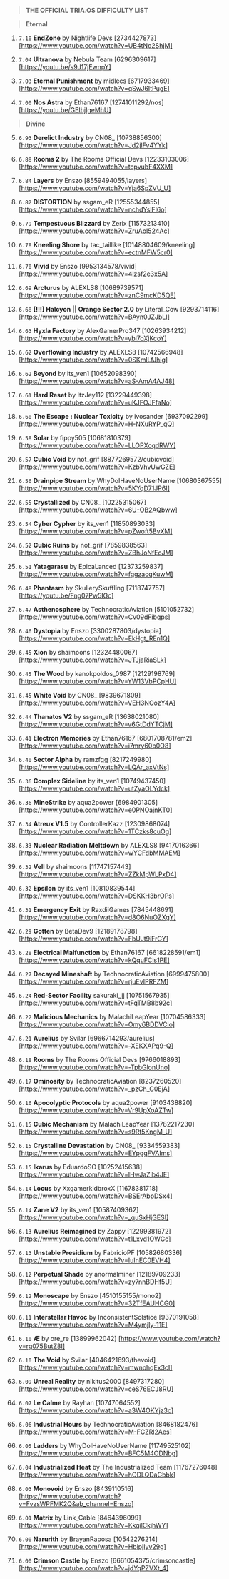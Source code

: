 > **THE OFFICIAL TRIA.OS DIFFICULTY LIST**

> **Eternal**

1. ``7.10`` **EndZone** by Nightlife Devs [2734427873] [https://www.youtube.com/watch?v=UB4tNo2ShjM]

2. ``7.04`` **Ultranova** by Nebula Team [6296309617] [https://youtu.be/s9J17jEwnpY]

3. ``7.03`` **Eternal Punishment** by midlecs [6717933469] [https://www.youtube.com/watch?v=qSwJ6ItPugE]

4. ``7.00`` **Nos Astra** by Ethan76167 [12741011292/nos] [https://youtu.be/GEIhjIgeMhU]

> **Divine**

5. ``6.93`` **Derelict Industry** by CN08_ [10738856300] [https://www.youtube.com/watch?v=Jd2jlFv4YYk]

6. ``6.88`` **Rooms 2** by The Rooms Official Devs [12233103006] [https://www.youtube.com/watch?v=tcpvubF4XXM]

7. ``6.84`` **Layers** by Enszo [8559494055/layers] [https://www.youtube.com/watch?v=Yja6SpZVU_U]

8. ``6.82`` **DISTORTION** by ssgam_eR [12555344855] [https://www.youtube.com/watch?v=nchdYslFl6o]

9. ``6.79`` **Tempestuous Blizzard** by Zerix [11573213410] [https://www.youtube.com/watch?v=ZruAoI524Ac]

10. ``6.78`` **Kneeling Shore** by tac_taillike [10148804609/kneeling] [https://www.youtube.com/watch?v=ectnMFW5cr0]

11. ``6.70`` **Vivid** by Enszo [9953134578/vivid] [https://www.youtube.com/watch?v=4lzsf2e3x5A]

12. ``6.69`` **Arcturus** by ALEXLS8 [10689739571] [https://www.youtube.com/watch?v=znC9mcKD5QE]

13. ``6.68`` **[!!!] Halcyon || Orange Sector 2.0** by Literal_Cow [9293714116] [https://www.youtube.com/watch?v=BAyn0JZJbLI]

14. ``6.63`` **Hyxla Factory** by AlexGamerPro347 [10263934212] [https://www.youtube.com/watch?v=ybl7oXjKcoY]

15. ``6.62`` **Overflowing Industry** by ALEXLS8 [10742566948] [https://www.youtube.com/watch?v=0SKmlLfJhig]

16. ``6.62`` **Beyond** by its_ven1 [10652098390] [https://www.youtube.com/watch?v=aS-AmA4AJ48]

17. ``6.61`` **Hard Reset** by ItzJey112 [13229449398] [https://www.youtube.com/watch?v=uKJFOJFfaNo]

18. ``6.60`` **The Escape : Nuclear Toxicity** by ivosander [6937092299] [https://www.youtube.com/watch?v=H-NXuRYP_qQ]

19. ``6.58`` **Solar** by fippy505 [10681810379] [https://www.youtube.com/watch?v=LLOPXcqdRWY]

20. ``6.57`` **Cubic Void** by not_grif [8877269572/cubicvoid] [https://www.youtube.com/watch?v=KzbVhvUwGZE]

21. ``6.56`` **Drainpipe Stream** by WhyDoIHaveNoUserName [10680367555] [https://www.youtube.com/watch?v=5KYqD71JP6I]

22. ``6.55`` **Crystallized** by CN08_ [10225315067] [https://www.youtube.com/watch?v=6U-OB2AQbww]

23. ``6.54`` **Cyber Cypher** by its_ven1 [11850893033] [https://www.youtube.com/watch?v=pZwoft5BvXM]

24. ``6.52`` **Cubic Ruins** by not_grif [7859838563] [https://www.youtube.com/watch?v=ZBhJoNfEcJM]

25. ``6.51`` **Yatagarasu** by EpicaLanced [12373259837] [https://www.youtube.com/watch?v=fggzacqKuwM]

26. ``6.48`` **Phantasm** by SkullerySkuffling [7118747757] [https://youtu.be/Fng07Pw5IGc]

27. ``6.47`` **Asthenosphere** by TechnocraticAviation [5101052732] [https://www.youtube.com/watch?v=Cv09dFibqps]

28. ``6.46`` **Dystopia** by Enszo [3300287803/dystopia] [https://www.youtube.com/watch?v=EkHgt_REn1Q]

29. ``6.45`` **Xion** by shaimoons [12324480067] [https://www.youtube.com/watch?v=JTJjaRiaSLk]

30. ``6.45`` **The Wood** by kanokpoldos_0987 [12129198769] [https://www.youtube.com/watch?v=YW13VbPCpHU]

31. ``6.45`` **White Void** by CN08_ [9839671809] [https://www.youtube.com/watch?v=VEH3NOozY4A]

32. ``6.44`` **Thanatos V2** by ssgam_eR [13638021080] [https://www.youtube.com/watch?v=v6GtDdYTCjM]

33. ``6.41`` **Electron Memories** by Ethan76167 [6801708781/em2] [https://www.youtube.com/watch?v=i7mry60b0O8] 

34. ``6.40`` **Sector Alpha** by ramzfgg [8217249980] [https://www.youtube.com/watch?v=LQAr_axVtNs]

35. ``6.36`` **Complex Sideline** by its_ven1 [10749437450] [https://www.youtube.com/watch?v=utZyaOLYdck]

36. ``6.36`` **MineStrike** by aqua2power [6984901305] [https://www.youtube.com/watch?v=e0PNOajnKT0]

37. ``6.34`` **Atreux V1.5** by ControllerKazz [12309868074] [https://www.youtube.com/watch?v=1TCzks8cuOg]

38. ``6.33`` **Nuclear Radiation Meltdown** by ALEXLS8 [9417016366] [https://www.youtube.com/watch?v=wYCFdbMMAEM]

39. ``6.32`` **Vell** by shaimoons [11747157443] [https://www.youtube.com/watch?v=ZZkMpWLPxD4]

40. ``6.32`` **Epsilon** by its_ven1 [10810839544] [https://www.youtube.com/watch?v=DSKKH3brOPs]

41. ``6.31`` **Emergency Exit** by RaxdiiGames [7845448691] [https://www.youtube.com/watch?v=d8O6NuOZXgY]

42. ``6.29`` **Gotten** by BetaDev9 [12189178798] [https://www.youtube.com/watch?v=FbUJt9iFrGY]

43. ``6.28`` **Electrical Malfunction** by Ethan76167 [6618228591/em1] [https://www.youtube.com/watch?v=kQquFCls1PE]

44. ``6.27`` **Decayed Mineshaft** by TechnocraticAviation [6999475800] [https://www.youtube.com/watch?v=rjuEvIPRFZM]

45. ``6.24`` **Red-Sector Facility** sakuraki_jj [10751567935] [https://www.youtube.com/watch?v=tFqTMB8b92c]

46. ``6.22`` **Malicious Mechanics** by MalachiLeapYear [10704586333] [https://www.youtube.com/watch?v=Omy6BDDVClo]

47. ``6.21`` **Aurelius** by Svilar [6966714293/aurelius] [https://www.youtube.com/watch?v=-XEKXAPq9-Q]

48. ``6.18`` **Rooms** by The Rooms Official Devs [9766018893] [https://www.youtube.com/watch?v=-TpbGlonUno]

49. ``6.17`` **Ominosity** by TechnocraticAviation [8237260520] [https://www.youtube.com/watch?v=_pzCh_G0EjA]

50. ``6.16`` **Apocolyptic Protocols** by aqua2power [9103438820] [https://www.youtube.com/watch?v=Vr9UpXoAZTw]

51. ``6.15`` **Cubic Mechanism** by MalachiLeapYear [13782217230] [https://www.youtube.com/watch?v=s9Rt5KngM_U]

52. ``6.15`` **Crystalline Devastation** by CN08_ [9334559383] [https://www.youtube.com/watch?v=EYpggFVAIms]

53. ``6.15`` **Ikarus** by EduardoSO [10252415638] [https://www.youtube.com/watch?v=IHwJaZib4JE]

54. ``6.14`` **Locus** by XxgamerkidbroxX [11678381718] [https://www.youtube.com/watch?v=BSErAbpDSx4]

55. ``6.14`` **Zane V2** by its_ven1 [10587409362] [https://www.youtube.com/watch?v=_quSxHjGESI]

56. ``6.13`` **Aurelius Reimagined** by Zappy [12299381972] [https://www.youtube.com/watch?v=t1Lxvd1OWCc]

57. ``6.13`` **Unstable Presidium** by FabricioPF [10582680336] [https://www.youtube.com/watch?v=IuInEC0EVH4]

58. ``6.12`` **Perpetual Shade** by anormalminer [12189709233] [https://www.youtube.com/watch?v=zy7nnBDHf5U]

59. ``6.12`` **Monoscape** by Enszo [4510155155/mono2] [https://www.youtube.com/watch?v=32TfEAUHCG0]

60. ``6.11`` **Interstellar Havoc** by InconsistentSolstice [9370191058] [https://www.youtube.com/watch?v=M4ymjIy-11E]

61. ``6.10`` **Æ** by ore_re [13899962042] [https://www.youtube.com/watch?v=rg075ButZ8I]

62. ``6.10`` **The Void** by Svilar [4046421693/thevoid] [https://www.youtube.com/watch?v=mwnohqEx3cI]

63. ``6.09`` **Unreal Reality** by nikitus2000 [8497317280] [https://www.youtube.com/watch?v=ceS76ECJ8RU]

64. ``6.07`` **Le Calme** by Rayhan [10747064552] [https://www.youtube.com/watch?v=a3W4OKYjz3c]

65. ``6.06`` **Industrial Hours** by TechnocraticAviation [8468182476] [https://www.youtube.com/watch?v=M-FCZRl2Aes]

66. ``6.05`` **Ladders** by WhyDoIHaveNoUserName [11749525102] [https://www.youtube.com/watch?v=BFC5M4ODNbg]

67. ``6.04`` **Industrialized Heat** by The Industrialized Team [11767276048] [https://www.youtube.com/watch?v=hODLQDaGbbk]

68. ``6.03`` **Monovoid** by Enszo [8439110516] [https://www.youtube.com/watch?v=FvzsWPFMK2Q&ab_channel=Enszo]

69. ``6.01`` **Matrix** by Link_Cable [8464396099] [https://www.youtube.com/watch?v=KkqilCkjhWY]

70. ``6.00`` **Narurith** by BrayanRaposa [10542276214] [https://www.youtube.com/watch?v=HbipjIyv29g]

71. ``6.00`` **Crimson Castle** by Enszo [6661054375/crimsoncastle] [https://www.youtube.com/watch?v=jdYqPZVXt_4]
